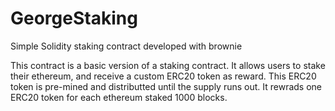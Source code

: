 # GeorgeStaking
Simple Solidity staking contract developed with brownie

This contract is a basic version of a staking contract. It allows users to stake their ethereum, and receive a custom ERC20 token as reward. This ERC20 token is pre-mined and distributted until the supply runs out.
It rewrads one ERC20 token for each ethereum staked 1000 blocks.
